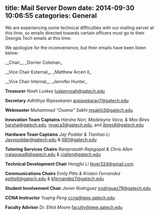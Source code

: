 title: Mail Server Down
date: 2014-09-30 10:06:55
categories: General
---
We are experiencing some technical difficulties with our mailing server at this time, so emails directed towards certain officers must go to their Georgia Tech emails at this time:

We apologize for the inconvenience, but their emails have been listen below:
<p>
__Chair__
_Dorrier Coleman_
<dorrier.coleman@gatech.edu></p>

<p>
__Vice Chair External__
_Matthew Arceri II_
<matthew.arceri@gatech.edu></p>

<p>
__Vice Chair Internal__
_Jennifer Hunter_
<j.hunter@gatech.edu></p>

__Treasurer__
_Noah Luskey_
<luskeynoah@gatech.edu>

__Secretary__
_Adhithya Rajasekaran_
<arajasekaran7@gatech.edu>

__Webmaster__
_Muhammad "Osama" Sakhi_
<msakhi3@gatech.edu>

__Innovation Team Captains__
_Harsha Nori, Madeleyne Vaca, & Max Bires_
<harsha@gatech.edu>, <mvaca3@gatech.edu>, and <jbires6@gatech.edu>

__Hardware Team Captains__
_Jay Poddar & Tianhao Li_
<Jayvpoddar@gatech.edu> & <tli81@gatech.edu>

__Tutoring Services Chairs__
_Ramprasath Rajagopal & Chris Allen_
<rrajagopal6@gatech.edu> & <cjallen@gatech.edu>

__Technical Development Chair__
_Hongfei Li_
<fever324@gmail.com>

__Communications Chairs__
_Emily Pitts & Kristen Fernandez_
<epitts6@gatech.edu> & <kfernandez7@gatech.edu>

__Student Involvement Chair__
_Javier Rodriguez_
<jrodriguez79@gatech.edu>

__CCNA Instructor__
_Yuqing Peng_
<ccna@ieee.gatech.edu>

__Faculty Advisor__
_Dr. Elliot Moore_
<faculty@ieee.gatech.edu>
